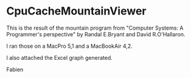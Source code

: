 CpuCacheMountainViewer
======================

This is the result of the mountain program from "Computer Systems: A Programmer's perspective" by Randal E.Bryant and David R.O'Hallaron.

I ran those on a MacPro 5,1 and a MacBookAir 4,2.

I also attached the Excel graph generated.

Fabien

